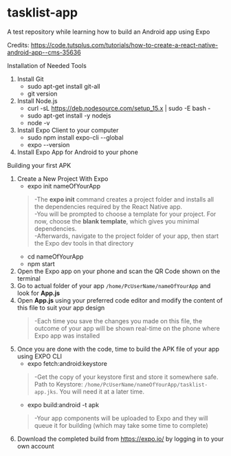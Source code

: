 # tasklist-app
A test repository while learning how to build an Android app using Expo


Credits:
https://code.tutsplus.com/tutorials/how-to-create-a-react-native-android-app--cms-35636

Installation of Needed Tools
1. Install Git
   * sudo apt-get install git-all
   * git version
2. Install Node.js
   * curl -sL https://deb.nodesource.com/setup_15.x | sudo -E bash -
   * sudo apt-get install -y nodejs
   * node -v
3. Install Expo Client to your computer
   * sudo  npm install expo-cli --global
   * expo --version
4. Install Expo App for Android to your phone

Building your first APK
1. Create a New Project With Expo
   * expo init nameOfYourApp
   >-The **expo init** command creates a project folder and installs all the dependencies required by the React Native app.  
   >-You will be prompted to choose a template for your project. For now, choose the **blank template**, which gives you minimal dependencies.  
   >-Afterwards, navigate to the project folder of your app, then start the Expo dev tools in that directory
   * cd nameOfYourApp
   * npm start
2. Open the Expo app on your phone and scan the QR Code shown on the terminal
3. Go to actual folder of your app `/home/PcUserName/nameOfYourApp` and look for **App.js**
4. Open **App.js** using your preferred code editor and modify the content of this file to suit your app design
   >-Each time you save the changes you made on this file, the outcome of your app will be shown real-time on the phone where Expo app was installed
5. Once you are done with the code, time to build the APK file of your app using EXPO CLI
   * expo fetch:android:keystore
   >-Get the copy of your keystore first and store it somewhere safe. Path to Keystore:  `/home/PcUserName/nameOfYourApp/tasklist-app.jks`. You will need it at a later time.
   * expo build:android -t apk
   >-Your app components will be uploaded to Expo and they will queue it for building (which may take some time to complete)
6. Download the completed build from https://expo.io/ by logging in to your own account
